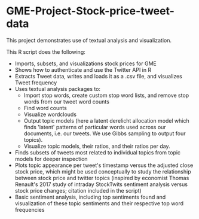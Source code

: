 # GME-Project-Stock-price-tweet-data
This project demonstrates use of textual analysis and visualization.

This R script does the following:
- Imports, subsets, and visualizations stock prices for GME
- Shows how to authenticate and use the Twitter API in R
- Extracts Tweet data, writes and loads it as a .csv file, and visualizes Tweet frequency
- Uses textual analysis packages to:
	- Import stop words, create custom stop word lists, and remove stop words from our tweet word counts
	- Find word counts
	- Visualize wordclouds
	- Output topic models (here a latent derelicht allocation model which finds 'latent' patterns of particular words used across our documents, i.e. our tweets. We use Gibbs sampling to output four topics).
	- Visualize topic models, their ratios, and their 	ratios per day.
- Finds subsets of tweets most related to individual topics from topic models for deeper inspection
- Plots topic appearance per tweet's timestamp versus the adjusted close stock price, which might be used conceptually to study the relationship between stock price and twitter topics (inspired by economist Thomas Renault's 2017 study of intraday StockTwits sentiment analysis versus stock price changes; citation included in the script)
- Basic sentiment analysis, including top sentiments found and visualization of these topic sentiments and their respective top word frequencies
